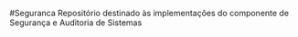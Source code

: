 #Seguranca
Repositório destinado às implementações do componente de Segurança e Auditoria de Sistemas
